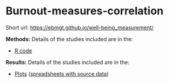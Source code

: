 # Burnout-measures-correlation

Short url: https://ebmgt.github.io/well-being_measurement/

**Methods:** Details of the studies included are in the:
* [R code](../master/files/code)

**Results:** Details of the studies included are in the:
* [Plots](../master/files/plots) ([spreadsheets with source data](files/data))
